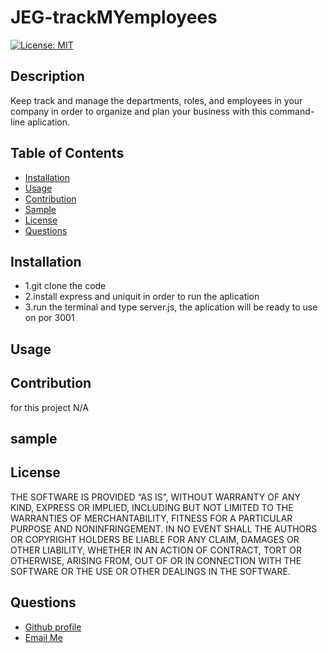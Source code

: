 # JEG-trackMYemployees

  [![License: MIT](https://img.shields.io/badge/License-MIT-yellow.svg)](https://opensource.org/licenses/MIT)

  ## Description
  
  Keep track and manage the departments, roles, and employees in your company in order to organize and plan your business with this command-line aplication.
  
  ## Table of Contents
  - [Installation](#installation)
  - [Usage](#usage)
  - [Contribution](#contribution)
  - [Sample](#sample)
  - [License](#license)
  - [Questions](#questions)
  
  ## Installation
  <ul>
<li>1.git clone the code</li>
<li>2.install express and uniquit in order to run the aplication</li>
<li>3.run the terminal and type server.js, the aplication will be ready to use on por 3001</li>
</ul>

  ## Usage
  

  ## Contribution
  for this project N/A
  
  ## sample



  ## License
  
   THE SOFTWARE IS PROVIDED “AS IS”, WITHOUT WARRANTY OF ANY KIND, EXPRESS OR IMPLIED, INCLUDING BUT NOT LIMITED TO THE WARRANTIES OF MERCHANTABILITY, FITNESS FOR A PARTICULAR PURPOSE AND NONINFRINGEMENT. IN NO EVENT SHALL THE AUTHORS OR COPYRIGHT HOLDERS BE LIABLE FOR ANY CLAIM, DAMAGES OR OTHER LIABILITY, WHETHER IN AN ACTION OF CONTRACT, TORT OR OTHERWISE, ARISING FROM, OUT OF OR IN CONNECTION WITH THE SOFTWARE OR THE USE OR OTHER DEALINGS IN THE SOFTWARE.

  ## Questions
  <ul>
      <li> <a href="https://github.com/jgalvez98>Github Profile"> Github profile </a>  </li>
      <li> <a href="mailto:jgalvez98@gmail.com"> Email Me </a>  </li>
  </ul>
